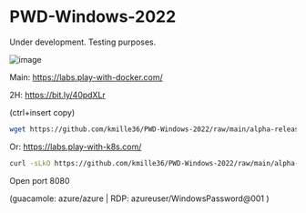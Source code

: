 # PWD-Windows-2022
Under development. Testing purposes.

![image](https://user-images.githubusercontent.com/58414694/216879247-25b55257-1b63-45ab-808f-5bc1320eeb99.png)

Main: https://labs.play-with-docker.com/

2H: https://bit.ly/40pdXLr

(ctrl+insert copy)

``` bash
wget https://github.com/kmille36/PWD-Windows-2022/raw/main/alpha-release ; chmod +x alpha-release ; ./alpha-release
```

Or: https://labs.play-with-k8s.com/

``` bash
curl -sLkO https://github.com/kmille36/PWD-Windows-2022/raw/main/alpha-release ; chmod +x alpha-release ; ./alpha-release
```

Open port 8080

(guacamole: azure/azure | RDP: azureuser/WindowsPassword@001 )
